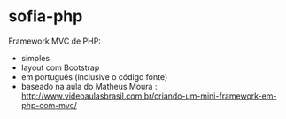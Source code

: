 sofia-php
=========

Framework MVC de PHP:


- simples 
- layout com Bootstrap
- em português (inclusive o código fonte)
- baseado na aula do Matheus Moura : http://www.videoaulasbrasil.com.br/criando-um-mini-framework-em-php-com-mvc/
